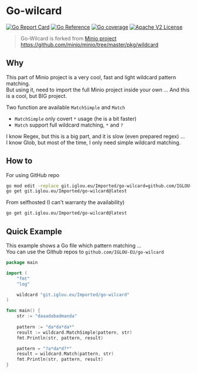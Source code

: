 # Go-wilcard

[![Go Report Card](https://goreportcard.com/badge/git.iglou.eu/Imported/go-wilcard)](https://goreportcard.com/report/git.iglou.eu/Imported/go-wilcard)
[![Go Reference](https://img.shields.io/badge/api-reference-blue)](https://pkg.go.dev/git.iglou.eu/Imported/go-wilcard)
[![Go coverage](https://img.shields.io/badge/coverage-100%25-success)](https://img.shields.io)
[![Apache V2 License](https://img.shields.io/badge/license-Apache%202-blue)](https://opensource.org/licenses/MIT)

>Go-Wilcard is forked from [Minio project](https://github.com/minio/minio)   
>https://github.com/minio/minio/tree/master/pkg/wildcard

## Why
This part of Minio project is a very cool, fast and light wildcard pattern matching.   
But using it, need to import the full Minio project inside your own ... And this is a cool, but BIG project.   

Two function are available `MatchSimple` and `Match`   
- `MatchSimple` only covert `*` usage (he is a bit faster)
- `Match` support full wildcard matching, `*` and `?`

I know Regex, but this is a big part, and it is slow (even prepared regex) ...   
I know Glob, but most of the time, I only need simple wildcard matching.   

## How to
For using GitHub repo
```sh
go mod edit -replace git.iglou.eu/Imported/go-wilcard=github.com/IGLOU-EU/go-wilcard@latest
go get git.iglou.eu/Imported/go-wilcard@latest
```

From selfhosted (I can't warranty the availability)
```sh
go get git.iglou.eu/Imported/go-wilcard@latest
```

## Quick Example

This example shows a Go file which pattern matching ...  
You can use the Github repos to `github.com/IGLOU-EU/go-wilcard`
```go
package main

import (
	"fmt"
	"log"

	wildcard "git.iglou.eu/Imported/go-wilcard"
)

func main() {
    str := "daaadabadmanda"
    
    pattern := "da*da*da*"
    result := wildcard.MatchSimple(pattern, str)
	fmt.Println(str, pattern, result)

    pattern = "?a*da*d?*"
    result = wildcard.Match(pattern, str)
	fmt.Println(str, pattern, result)
}
```
